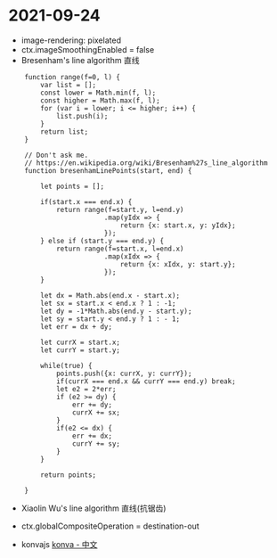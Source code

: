 # 2021-09-24

- image-rendering: pixelated
- ctx.imageSmoothingEnabled = false
- Bresenham's line algorithm 直线

```
    function range(f=0, l) {
        var list = [];
        const lower = Math.min(f, l);
        const higher = Math.max(f, l);
        for (var i = lower; i <= higher; i++) {
            list.push(i);
        }
        return list;
    }

    // Don't ask me.
    // https://en.wikipedia.org/wiki/Bresenham%27s_line_algorithm
    function bresenhamLinePoints(start, end) {

        let points = [];

        if(start.x === end.x) {
            return range(f=start.y, l=end.y)
                        .map(yIdx => {
                            return {x: start.x, y: yIdx};
                        });
        } else if (start.y === end.y) {
            return range(f=start.x, l=end.x)
                        .map(xIdx => {
                            return {x: xIdx, y: start.y};
                        });
        }

        let dx = Math.abs(end.x - start.x);
        let sx = start.x < end.x ? 1 : -1;
        let dy = -1*Math.abs(end.y - start.y);
        let sy = start.y < end.y ? 1 : - 1;
        let err = dx + dy;

        let currX = start.x;
        let currY = start.y;

        while(true) {
            points.push({x: currX, y: currY});
            if(currX === end.x && currY === end.y) break;
            let e2 = 2*err;
            if (e2 >= dy) {
                err += dy;
                currX += sx;
            }
            if(e2 <= dx) {
                err += dx;
                currY += sy;
            }
        }

        return points;

    }
```

- Xiaolin Wu's line algorithm 直线(抗锯齿)


- ctx.globalCompositeOperation = destination-out

- konvajs
[konva - 中文](http://konvajs-doc.bluehymn.com/)


